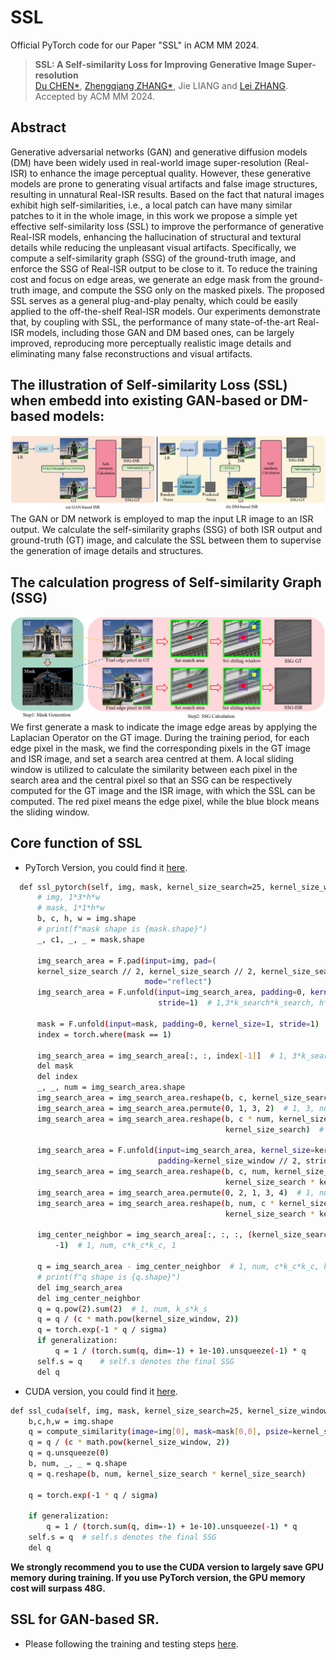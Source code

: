 # SSL
Official PyTorch code for our Paper "SSL" in ACM MM 2024.



> **SSL: A Self-similarity Loss for Improving Generative Image Super-resolution** <br>
> [Du CHEN\*](https://github.com/ChrisDud0257), [Zhengqiang ZHANG\*](https://github.com/xtudbxk), Jie LIANG and [Lei ZHANG](https://www4.comp.polyu.edu.hk/~cslzhang/). <br>
> Accepted by ACM MM 2024.<br>


## Abstract
Generative adversarial networks (GAN) and generative diffusion models (DM) have been widely used 
in real-world image super-resolution (Real-ISR) to enhance the image perceptual quality. 
However, these generative models are prone to generating visual artifacts and false image structures, 
resulting in unnatural Real-ISR results. Based on the fact that natural images exhibit high 
self-similarities, i.e., a local patch can have many similar patches to it in the whole image, 
in this work we propose a simple yet effective self-similarity loss (SSL) to improve the performance 
of generative Real-ISR models, enhancing the hallucination of structural and textural details while 
reducing the unpleasant visual artifacts. Specifically, we compute a self-similarity graph (SSG) of 
the ground-truth image, and enforce the SSG of Real-ISR output to be close to it. To reduce the 
training cost and focus on edge areas, we generate an edge mask from the ground-truth image, and 
compute the SSG only on the masked pixels. The proposed SSL serves as a general plug-and-play 
penalty, which could be easily applied to the off-the-shelf Real-ISR models. Our experiments 
demonstrate that, by coupling with SSL, the performance of many state-of-the-art Real-ISR models, 
including those GAN and DM based ones, can be largely improved, reproducing more perceptually 
realistic image details and eliminating many false reconstructions and visual artifacts. 

## The illustration of Self-similarity Loss (SSL) when embedd into existing GAN-based or DM-based models:
![implementation](./figures/DMSSL.png)
 The GAN or DM network is employed to map the input LR image to an ISR output. We calculate 
the self-similarity graphs (SSG) of both ISR output and ground-truth (GT) image, 
and calculate the SSL between them to supervise the generation of image details and 
structures.


## The calculation progress of Self-similarity Graph (SSG)
![SSG](./figures/SSG.png)
We first generate a mask to indicate the image edge areas by applying the Laplacian 
Operator on the GT image. During the training period, for each edge pixel in the mask, 
we find the corresponding pixels in the GT image and ISR image, and set a search area 
centred at them. A local sliding window is utilized to calculate the similarity between 
each pixel in the search area and the central pixel so that an SSG can be respectively 
computed for the GT image and the ISR image, with which the SSL can be computed. 
The red pixel means the edge pixel, while the blue block means the sliding window.

## Core function of SSL

 - PyTorch Version, you could find it [here](GAN-Based-SR/basicsr/losses/loss_util.py).
```bash
  def ssl_pytorch(self, img, mask, kernel_size_search=25, kernel_size_window=9, sigma=1.0, generalization=False):
      # img, 1*3*h*w
      # mask, 1*1*h*w
      b, c, h, w = img.shape
      # print(f"mask shape is {mask.shape}")
      _, c1, _, _ = mask.shape

      img_search_area = F.pad(input=img, pad=(
      kernel_size_search // 2, kernel_size_search // 2, kernel_size_search // 2, kernel_size_search // 2),
                              mode="reflect")
      img_search_area = F.unfold(input=img_search_area, padding=0, kernel_size=kernel_size_search,
                                 stride=1)  # 1,3*k_search*k_search, h*w

      mask = F.unfold(input=mask, padding=0, kernel_size=1, stride=1)  # 1,1*1*1, h*w
      index = torch.where(mask == 1)

      img_search_area = img_search_area[:, :, index[-1]]  # 1, 3*k_search*k_search, num         num is the total amount of the pixels which is 1 in the mask
      del mask
      del index
      _, _, num = img_search_area.shape
      img_search_area = img_search_area.reshape(b, c, kernel_size_search * kernel_size_search, num)
      img_search_area = img_search_area.permute(0, 1, 3, 2)  # 1, 3, num, k_search*k_search
      img_search_area = img_search_area.reshape(b, c * num, kernel_size_search,
                                                kernel_size_search)  # 1,3*num, k_search, k_search

      img_search_area = F.unfold(input=img_search_area, kernel_size=kernel_size_window,
                                 padding=kernel_size_window // 2, stride=1)  # 1, 3*num*k_c*k_c, k_s*k_s
      img_search_area = img_search_area.reshape(b, c, num, kernel_size_window * kernel_size_window,
                                                kernel_size_search * kernel_size_search)
      img_search_area = img_search_area.permute(0, 2, 1, 3, 4)  # 1, num, 3, k_c*k_c, k_s*k_s
      img_search_area = img_search_area.reshape(b, num, c * kernel_size_window * kernel_size_window,
                                                kernel_size_search * kernel_size_search)  # 1, num, c*k_c*k_c, k_s*k_s

      img_center_neighbor = img_search_area[:, :, :, (kernel_size_search * kernel_size_search) // 2].unsqueeze(
          -1)  # 1, num, c*k_c*k_c, 1

      q = img_search_area - img_center_neighbor  # 1, num, c*k_c*k_c, k_s*k_s
      # print(f"q shape is {q.shape}")
      del img_search_area
      del img_center_neighbor
      q = q.pow(2).sum(2)  # 1, num, k_s*k_s
      q = q / (c * math.pow(kernel_size_window, 2))
      q = torch.exp(-1 * q / sigma)
      if generalization:
          q = 1 / (torch.sum(q, dim=-1) + 1e-10).unsqueeze(-1) * q
      self.s = q    # self.s denotes the final SSG
      del q
```

 - CUDA version, you could find it [here](GAN-Based-SR/basicsr/losses/loss_util.py).
```bash
def ssl_cuda(self, img, mask, kernel_size_search=25, kernel_size_window=9, sigma=1.0, generalization=False):
    b,c,h,w = img.shape
    q = compute_similarity(image=img[0], mask=mask[0,0], psize=kernel_size_search, ksize=kernel_size_window)
    q = q / (c * math.pow(kernel_size_window, 2))
    q = q.unsqueeze(0)
    b, num, _, _ = q.shape
    q = q.reshape(b, num, kernel_size_search * kernel_size_search)

    q = torch.exp(-1 * q / sigma)

    if generalization:
        q = 1 / (torch.sum(q, dim=-1) + 1e-10).unsqueeze(-1) * q
    self.s = q  # self.s denotes the final SSG
    del q
```

**We strongly recommend you to use the CUDA version to largely save GPU memory during training.
If you use PyTorch version, the GPU memory cost will surpass 48G.**

## SSL for GAN-based SR.
 - Please following the training and testing steps [here](GAN-Based-SR/README.md).








